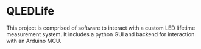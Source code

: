 # QLEDLife

This project is comprised of software to interact with a custom LED lifetime measurement system. It includes a python GUI and backend for interaction with an Arduino MCU.
